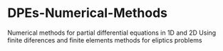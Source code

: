# DPEs-Numerical-Methods
Numerical methods for partial differential equations in 1D and 2D
Using finite diferences and finite elements methods for eliptics problems
